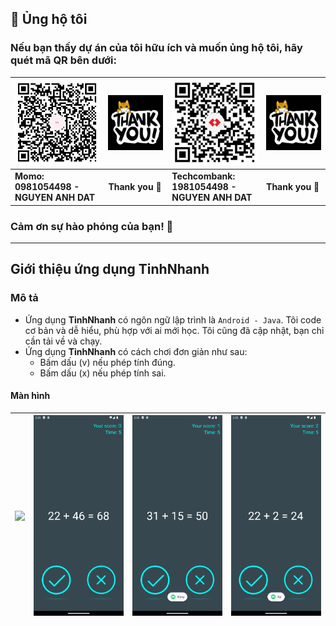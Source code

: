 
## 💝 Ủng hộ tôi

### Nếu bạn thấy dự án của tôi hữu ích và muốn ủng hộ tôi, hãy quét mã QR bên dưới:

| ![QR Code for MoMo](./img_github_momo_donate.png)                                                                             | ![Thank you](./img_thank_you.gif) | ![QR Code for Bank](./img_github_tech_donate.png) | ![Thank you](./img_thank_you.gif) |
|-------------------------------------------------------------------------------------------------------------------------------|-----------------------------------|---------------------------------------------------|-----------------------------------|
| **Momo:&nbsp;&nbsp;&nbsp;&nbsp;&nbsp;&nbsp;&nbsp;&nbsp;&nbsp;&nbsp;&nbsp;&nbsp;&nbsp;&nbsp;<br/>0981054498 - NGUYEN ANH DAT** | **Thank you 🙌**                  | **Techcombank:<br/>1981054498 - NGUYEN ANH DAT**  | **Thank you 🙌**                  |

### Cảm ơn sự hào phóng của bạn! 🙌

---

## Giới thiệu ứng dụng TinhNhanh

### Mô tả

- Ứng dụng **TinhNhanh** có ngôn ngữ lập trình là `Android - Java`. Tôi code cơ bản và dễ hiểu, phù hợp với ai mới học. Tôi cũng đã cập nhật, bạn chỉ cần tải về và chạy.
- Ứng dụng **TinhNhanh** có cách chơi đơn giản như sau: 
  - Bấm dấu (v) nếu phép tính đúng.
  - Bấm dấu (x) nếu phép tính sai.


#### Màn hình

| ![](https://github.com/user-attachments/assets/7305f949-c832-4c8d-97a6-ea5cbab2c705) | ![](./Screenshot_1734338135.png) | ![](./Screenshot_1734338139.png) | ![](./Screenshot_1734338146.png) | 
|----------------------------------|----------------------------------|----------------------------------|----------------------------------|
